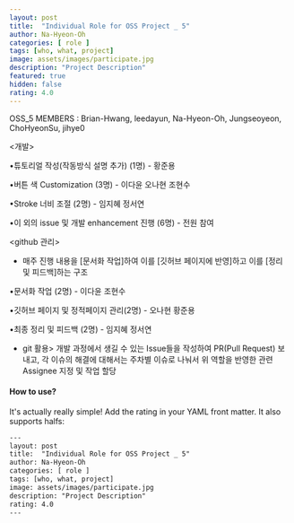 ```yaml
---	
layout: post	
title:  "Individual Role for OSS Project _ 5"	
author: Na-Hyeon-Oh
categories: [ role ]	
tags: [who, what, project]
image: assets/images/participate.jpg
description: "Project Description"	
featured: true	
hidden: false	
rating: 4.0	
---	
```


OSS_5 MEMBERS : Brian-Hwang, leedayun, Na-Hyeon-Oh, Jungseoyeon, ChoHyeonSu, jihye0


<개발>

•튜토리얼 작성(작동방식 설명 추가) (1명) - 황준용

•버튼 색 Customization (3명) - 이다윤 오나현 조현수

•Stroke 너비 조절 (2명) - 임지혜 정서연

•이 외의 issue 및 개발 enhancement 진행 (6명) - 전원 참여


<github 관리>

*  매주 진행 내용을 [문서화 작업]하여 이를 [깃허브 페이지에 반영]하고 이를 [정리 및 피드백]하는 구조

•문서화 작업 (2명) - 이다윤 조현수

•깃허브 페이지 및 정적페이지 관리(2명) - 오나현 황준용

•최종 정리 및 피드백 (2명) - 임지혜 정서연


*  git 활용> 개발 과정에서 생길 수 있는 Issue들을 작성하여 PR(Pull Request) 보내고, 각 이슈의 해결에 대해서는 주차별 이슈로 나눠서 위 역할을 반영한 관련 Assignee 지정 및 작업 할당



#### How to use?	

It's actually really simple! Add the rating in your YAML front matter. It also supports halfs:	

```html	
---	
layout: post	
title:  "Individual Role for OSS Project _ 5"	
author: Na-Hyeon-Oh
categories: [ role ]	
tags: [who, what, project]	
image: assets/images/participate.jpg	
description: "Project Description"	
rating: 4.0	
---	
```
